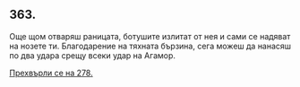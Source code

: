 ## 363.

Още щом отваряш раницата, ботушите излитат от нея и сами се
надяват на нозете ти. Благодарение на тяхната бързина, сега можеш
да нанасяш по два удара срещу всеки удар на Агамор.

[Прехвърли се на 278.](./278)
